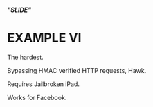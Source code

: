###### **"SLIDE"**

# EXAMPLE VI
The hardest.

Bypassing HMAC verified HTTP requests, Hawk.

Requires Jailbroken iPad.

Works for Facebook.
